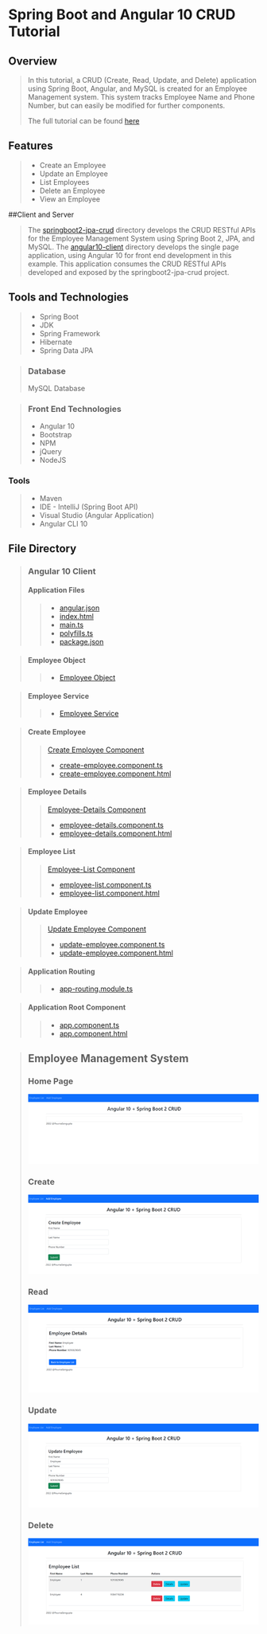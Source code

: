 # Spring Boot and Angular 10 CRUD Tutorial 

 ## Overview 
> In this tutorial, a CRUD (Create, Read, Update, and Delete) application using Spring Boot, Angular, and MySQL is created for an Employee Management system. 
> This system tracks Employee Name and Phone Number, but can easily be modified for further components. 
> 
> The full tutorial can be found [here](./AngularSpringBootTraining.pdf)

## Features 
> * Create an Employee 
> * Update an Employee 
> * List Employees 
> * Delete an Employee 
> * View an Employee

##Client and Server 
> The [springboot2-jpa-crud](https://github.com/Sengupta-Accenture/SpringBoot-CRUD) directory develops the CRUD RESTful APIs for the Employee Management System using Spring Boot 2, JPA, and MySQL. 
> The [angular10-client](https://github.com/Sengupta-Accenture/Angular10-CRUD) directory develops the single page application, using Angular 10 for front end development in this example. This application consumes the CRUD RESTful APIs developed and exposed by the springboot2-jpa-crud project. 


## Tools and Technologies 
> * Spring Boot 
> * JDK 
> * Spring Framework 
> * Hibernate
> * Spring Data JPA

> ### Database 
> MySQL Database 

> ### Front End Technologies 
> * Angular 10
> * Bootstrap 
> * NPM 
> * jQuery 
> * NodeJS

### Tools
> * Maven 
> * IDE - IntelliJ (Spring Boot API)
> * Visual Studio (Angular Application)
> * Angular CLI 10 


## File Directory 
> ### Angular 10 Client 
> #### Application Files 
>> * [angular.json](./angular.json)
>> * [index.html](./src/index.html)
>> * [main.ts](./src/main.ts)
>> * [polyfills.ts](./src/polyfills.ts)
>> * [package.json](./package.json)

> #### Employee Object
>> * [Employee Object](./src/app/employee.ts)

> #### Employee Service 
>> * [Employee Service](./src/app/employee.service.ts)

> #### Create Employee
>> [Create Employee Component](./src/app/create-employee)
>> * [create-employee.component.ts](./src/app/create-employee/create-employee.component.ts)
>> * [create-employee.component.html](./src/app/create-employee/create-employee.component.html)

> #### Employee Details 
>> [Employee-Details Component](./src/app/employee-details)
>> * [employee-details.component.ts](./src/app/employee-details/employee-details.component.ts)
>> * [employee-details.component.html](./src/app/employee-details/employee-details.component.html)

> #### Employee List 
>> [Employee-List Component](./src/app/employee-list)
>> * [employee-list.component.ts](./src/app/employee-list/employee-list.component.ts)
>> * [employee-list.component.html](./src/app/employee-list/employee-list.component.html)

> #### Update Employee 
>> [Update Employee Component](./src/app/update-employee)
>> * [update-employee.component.ts](./src/app/update-employee/update-employee.component.ts)
>> * [update-employee.component.html](./src/app/update-employee/update-employee.component.html)

> #### Application Routing 
>> * [app-routing.module.ts](./src/app/app-routing.module.ts)

> #### Application Root Component
>> * [app.component.ts](./src/app/app.component.ts)
>> * [app.component.html](./src/app/app.component.html)

> ## Employee Management System 
> ### Home Page
> ![Home Page](./img/home.png)
> ### Create
> ![Create](./img/create.png)
> ### Read
> ![Read](./img/read.png)
> ### Update
> ![Update](./img/update.png)
> ### Delete
> ![Delete](./img/delete.png)
